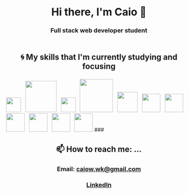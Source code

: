 # <div align=center>Hi there, I'm Caio 👋</div>
### <div align=center>Full stack web developer student</div><br/>


## <div align=center>:cyclone: My skills that I'm currently studying and focusing</div>
### <div align=center>    
  <img src='https://seeklogo.com/images/J/javascript-logo-8892AEFCAC-seeklogo.com.png' width='40' /> &nbsp;
  <img src='https://d2eip9sf3oo6c2.cloudfront.net/tags/images/000/001/074/landscape/nextjs.png' width='85' /> &nbsp;
  <img src='https://w7.pngwing.com/pngs/359/414/png-transparent-redux-react-javascript-angular-cascading-style-sheets-github-purple-violet-text.png' width='40' /> &nbsp;
  <img src='https://cdn.worldvectorlogo.com/logos/redux-saga.svg' width='90' /> &nbsp;
  <img src='https://seeklogo.com/images/R/react-logo-7B3CE81517-seeklogo.com.png' width='55' /> &nbsp;
  <img src='https://raw.githubusercontent.com/styled-components/brand/master/styled-components.png' width='50' /> &nbsp;
  <img src='https://seeklogo.com/images/N/nodejs-logo-FBE122E377-seeklogo.com.png' width='50' />  &nbsp;
  <img src='https://seeklogo.com/images/N/nestjs-logo-09342F76C0-seeklogo.com.png' width='50' />  &nbsp;
  <img src='https://upload.wikimedia.org/wikipedia/commons/thumb/4/4c/Typescript_logo_2020.svg/512px-Typescript_logo_2020.svg.png' width='50' /> &nbsp;
  <img src='https://www.iconfinder.com/data/icons/logos-brands-5/24/postgresql-512.png' width='50' />  &nbsp;
  <img src='https://img.icons8.com/color/452/mongodb.png' width='50' />
###</div><br/>


<!--
## <div align=center>🤔 I’m looking for help with ...</div>
### <div align=center></div><br/>
-->

## <div align=center>📫 How to reach me: ...</div>
### <div align=center>Email: caiow.wk@gmail.com</div>
### <div align=center>[LinkedIn](https://www.linkedin.com/in/kxk/)</div><br/>
